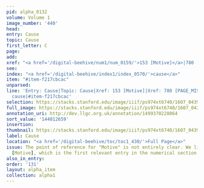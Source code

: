 ```yaml
---
pid: alpha_0132
volume: Volume 1
image_number: '440'
head:
entry: Cause
topic: Cause
first_letter: C
page:
add:
xref: "<a href='/digital-beehive/num1/num_0159/'>153 [Motive]</a>|780 [PAGE_MISSING]"
see:
index: "<a href='/digital-beehive/index1/index_0570/'>cause</a>"
item: "#item-f217cbcac"
unparsed:
line: 'Entry: Cause|Topic: Cause|Xref: 153 [Motive]|Xref: 780 [PAGE_MISSING]|Index:
  cause|#item-f217cbcac'
selection: https://stacks.stanford.edu/image/iiif/ps974xt6740/1607_0439/803,2659,3017,812/full/0/default.jpg
full_image: https://stacks.stanford.edu/image/iiif/ps974xt6740/1607_0439/full/full/0/default.jpg
annotation_uri: http://dev.llgc.org.uk/annotation/1499370228064
sort_value: '144012659'
insertion:
thumbnail: https://stacks.stanford.edu/image/iiif/ps974xt6740/1607_0439/803,2659,600,180/250,/0/default.jpg
label: Cause
location: "<a href='/digital-beehive/toc/toc1_430/'>Full Page</a>"
issue: The point of reference for "Motive" is not entirely clear. We linked to 153
  [Motive], which is the first relevant entry in the numerical section of the Alvearium.
also_in_entry:
order: '131'
layout: alpha_item
collection: alpha1
---
```

